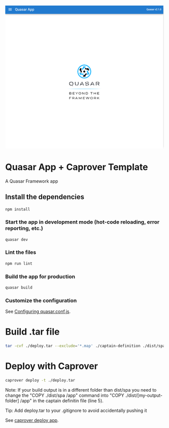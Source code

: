![alt text](https://github.com/Benriez/caprover-quasar/blob/master/quasar_app.png?raw=true)

# Quasar App + Caprover Template

A Quasar Framework app

## Install the dependencies
```bash
npm install
```

### Start the app in development mode (hot-code reloading, error reporting, etc.)
```bash
quasar dev
```

### Lint the files
```bash
npm run lint
```

### Build the app for production
```bash
quasar build
```

### Customize the configuration
See [Configuring quasar.conf.js](https://v2.quasar.dev/quasar-cli/quasar-conf-js).


# Build .tar file
```bash
tar -cvf ./deploy.tar --exclude='*.map' ./captain-definition ./dist/spa/*
```

# Deploy with Caprover
```bash
caprover deploy -t ./deploy.tar
```

Note: If your build output is in a different folder than dist/spa you need to change the "COPY ./dist/spa /app" command into "COPY ./dist/[my-output-folder] /app"
in the captain definitin file (line 5).

Tip: Add deploy.tar to your .gitignore to avoid accidentally pushing it

See [caprover deploy app](https://caprover.com/docs/recipe-deploy-create-react-app.html).

